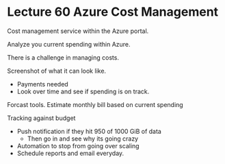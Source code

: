# Lecture 60 Azure Cost Management

Cost management service within the Azure portal.

Analyze you current spending within Azure.

There is a challenge in managing costs.

Screenshot of what it can look like.
* Payments needed
* Look over time and see if spending is on track.

Forcast tools. Estimate monthly bill based on current spending

Tracking against budget
* Push notification if they hit 950 of 1000 GiB of data
  * Then go in and see why its going crazy
* Automation to stop from going over scaling
* Schedule reports and email everyday.
